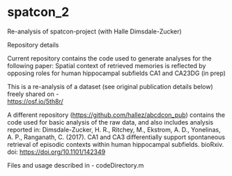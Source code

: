 # spatcon_2
Re-analysis of spatcon-project (with Halle Dimsdale-Zucker)

Repository details

Current repository contains the code used to generate analyses for the following paper: Spatial context of retrieved memories is reflected by opposing roles for human hippocampal subfields CA1 and CA23DG (in prep)

This is a re-analysis of a dataset (see original publication details below) freely shared on -  
https://osf.io/5th8r/

A different repository (https://github.com/hallez/abcdcon_pub) contains the code used for basic analysis of the raw data, and also includes analysis reported in:
Dimsdale-Zucker, H. R., Ritchey, M., Ekstrom, A. D., Yonelinas, A. P., Ranganath, C. (2017). CA1 and CA3 differentially support spontaneous retrieval of episodic contexts within human hippocampal subfields. bioRxiv. doi: https://doi.org/10.1101/142349



Files and usage described in - codeDirectory.m



